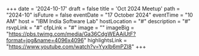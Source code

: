 +++
date = '2024-10-17'
draft = false
title = 'Oct 2024 Meetup'
path = "2024-10"
isFuture = false
eventDate = "17 October 2024"
eventTime = "10 AM"
host = "IBM India Software Lab"
hostLocation = "#"
description = "#"
rsvpLink = "#"
cfpLink = "#"
image = ""
imageBig = "https://pbs.twimg.com/media/Ga36CdgWEAAiUtF?format=jpg&name=4096x4096"
highlightsLink = "https://www.youtube.com/watch?v=Yyxlb6mPZI8"
+++
